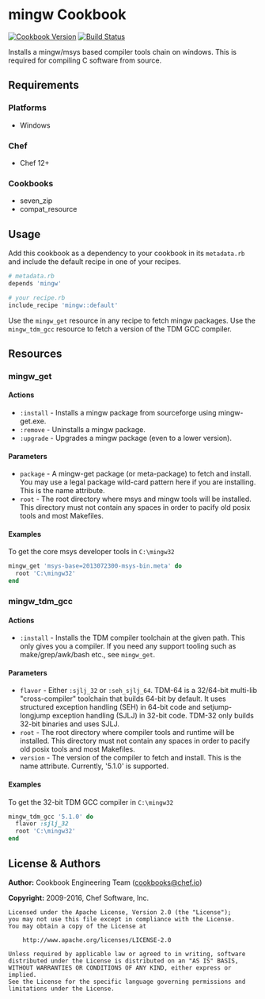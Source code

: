 # mingw Cookbook

[![Cookbook Version](http://img.shields.io/cookbook/v/mingw.svg)][cookbook] [![Build Status](http://img.shields.io/travis/chef-cookbooks/mingw.svg?branch=master)][travis]

Installs a mingw/msys based compiler tools chain on windows. This is required for compiling C software from source.

## Requirements

### Platforms

- Windows

### Chef

- Chef 12+

### Cookbooks

- seven_zip
- compat_resource

## Usage

Add this cookbook as a dependency to your cookbook in its `metadata.rb` and include the default recipe in one of your recipes.

```ruby
# metadata.rb
depends 'mingw'
```

```ruby
# your recipe.rb
include_recipe 'mingw::default'
```

Use the `mingw_get` resource in any recipe to fetch mingw packages. Use the `mingw_tdm_gcc` resource to fetch a version of the TDM GCC compiler.

## Resources

### mingw_get

#### Actions

- `:install` - Installs a mingw package from sourceforge using mingw-get.exe.
- `:remove` - Uninstalls a mingw package.
- `:upgrade` - Upgrades a mingw package (even to a lower version).

#### Parameters

- `package` - A mingw-get package (or meta-package) to fetch and install. You may use a legal package wild-card pattern here if you are installing. This is the name attribute.
- `root` - The root directory where msys and mingw tools will be installed. This directory must not contain any spaces in order to pacify old posix tools and most Makefiles.

#### Examples

To get the core msys developer tools in `C:\mingw32`

```ruby
mingw_get 'msys-base=2013072300-msys-bin.meta' do
  root 'C:\mingw32'
end
```

### mingw_tdm_gcc

#### Actions

- `:install` - Installs the TDM compiler toolchain at the given path. This only gives you a compiler. If you need any support tooling such as make/grep/awk/bash etc., see `mingw_get`.

#### Parameters

- `flavor` - Either `:sjlj_32` or `:seh_sjlj_64`. TDM-64 is a 32/64-bit multi-lib "cross-compiler" toolchain that builds 64-bit by default. It uses structured exception handling (SEH) in 64-bit code and setjump-longjump exception handling (SJLJ) in 32-bit code. TDM-32 only builds 32-bit binaries and uses SJLJ.
- `root` - The root directory where compiler tools and runtime will be installed. This directory must not contain any spaces in order to pacify old posix tools and most Makefiles.
- `version` - The version of the compiler to fetch and install. This is the name attribute. Currently, '5.1.0' is supported.

#### Examples

To get the 32-bit TDM GCC compiler in `C:\mingw32`

```ruby
mingw_tdm_gcc '5.1.0' do
  flavor :sjlj_32
  root 'C:\mingw32'
end
```

## License & Authors

**Author:** Cookbook Engineering Team ([cookbooks@chef.io](mailto:cookbooks@chef.io))

**Copyright:** 2009-2016, Chef Software, Inc.

```
Licensed under the Apache License, Version 2.0 (the "License");
you may not use this file except in compliance with the License.
You may obtain a copy of the License at

    http://www.apache.org/licenses/LICENSE-2.0

Unless required by applicable law or agreed to in writing, software
distributed under the License is distributed on an "AS IS" BASIS,
WITHOUT WARRANTIES OR CONDITIONS OF ANY KIND, either express or implied.
See the License for the specific language governing permissions and
limitations under the License.
```

[cookbook]: https://supermarket.chef.io/cookbooks/mingw
[travis]: http://travis-ci.org/chef-cookbooks/mingw
